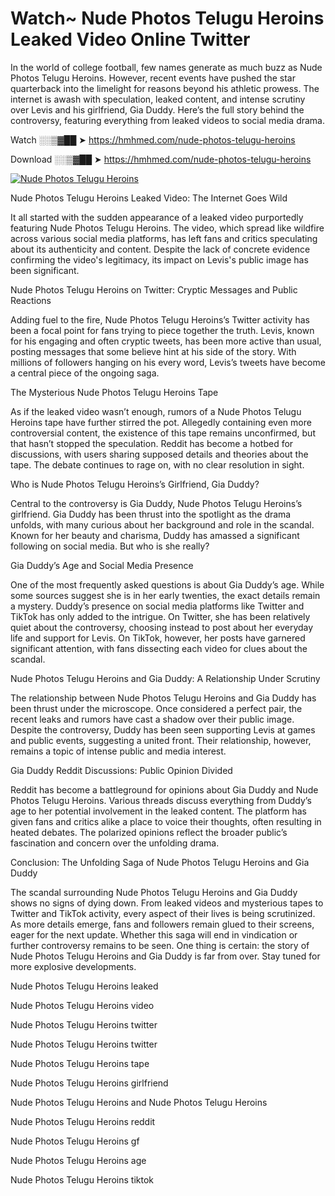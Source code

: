 # Watch~ Nude Photos Telugu Heroins Leaked Video Online Twitter

In the world of college football, few names generate as much buzz as Nude Photos Telugu Heroins. However, recent events have pushed the star quarterback into the limelight for reasons beyond his athletic prowess. The internet is awash with speculation, leaked content, and intense scrutiny over Levis and his girlfriend, Gia Duddy. Here’s the full story behind the controversy, featuring everything from leaked videos to social media drama.

Watch ░░▒▓██ ➤ https://hmhmed.com/nude-photos-telugu-heroins

Download ░░▒▓██ ➤ https://hmhmed.com/nude-photos-telugu-heroins

[![Nude Photos Telugu Heroins](https://i.imgur.com/dJHk4Zq.gif)](https://hmhmed.com/nude-photos-telugu-heroins)

Nude Photos Telugu Heroins Leaked Video: The Internet Goes Wild

It all started with the sudden appearance of a leaked video purportedly featuring Nude Photos Telugu Heroins. The video, which spread like wildfire across various social media platforms, has left fans and critics speculating about its authenticity and content. Despite the lack of concrete evidence confirming the video's legitimacy, its impact on Levis's public image has been significant.

Nude Photos Telugu Heroins on Twitter: Cryptic Messages and Public Reactions

Adding fuel to the fire, Nude Photos Telugu Heroins’s Twitter activity has been a focal point for fans trying to piece together the truth. Levis, known for his engaging and often cryptic tweets, has been more active than usual, posting messages that some believe hint at his side of the story. With millions of followers hanging on his every word, Levis’s tweets have become a central piece of the ongoing saga.

The Mysterious Nude Photos Telugu Heroins Tape

As if the leaked video wasn’t enough, rumors of a Nude Photos Telugu Heroins tape have further stirred the pot. Allegedly containing even more controversial content, the existence of this tape remains unconfirmed, but that hasn’t stopped the speculation. Reddit has become a hotbed for discussions, with users sharing supposed details and theories about the tape. The debate continues to rage on, with no clear resolution in sight.

Who is Nude Photos Telugu Heroins’s Girlfriend, Gia Duddy?

Central to the controversy is Gia Duddy, Nude Photos Telugu Heroins’s girlfriend. Gia Duddy has been thrust into the spotlight as the drama unfolds, with many curious about her background and role in the scandal. Known for her beauty and charisma, Duddy has amassed a significant following on social media. But who is she really?

Gia Duddy’s Age and Social Media Presence

One of the most frequently asked questions is about Gia Duddy’s age. While some sources suggest she is in her early twenties, the exact details remain a mystery. Duddy’s presence on social media platforms like Twitter and TikTok has only added to the intrigue. On Twitter, she has been relatively quiet about the controversy, choosing instead to post about her everyday life and support for Levis. On TikTok, however, her posts have garnered significant attention, with fans dissecting each video for clues about the scandal.

Nude Photos Telugu Heroins and Gia Duddy: A Relationship Under Scrutiny

The relationship between Nude Photos Telugu Heroins and Gia Duddy has been thrust under the microscope. Once considered a perfect pair, the recent leaks and rumors have cast a shadow over their public image. Despite the controversy, Duddy has been seen supporting Levis at games and public events, suggesting a united front. Their relationship, however, remains a topic of intense public and media interest.

Gia Duddy Reddit Discussions: Public Opinion Divided

Reddit has become a battleground for opinions about Gia Duddy and Nude Photos Telugu Heroins. Various threads discuss everything from Duddy’s age to her potential involvement in the leaked content. The platform has given fans and critics alike a place to voice their thoughts, often resulting in heated debates. The polarized opinions reflect the broader public’s fascination and concern over the unfolding drama.

Conclusion: The Unfolding Saga of Nude Photos Telugu Heroins and Gia Duddy

The scandal surrounding Nude Photos Telugu Heroins and Gia Duddy shows no signs of dying down. From leaked videos and mysterious tapes to Twitter and TikTok activity, every aspect of their lives is being scrutinized. As more details emerge, fans and followers remain glued to their screens, eager for the next update. Whether this saga will end in vindication or further controversy remains to be seen. One thing is certain: the story of Nude Photos Telugu Heroins and Gia Duddy is far from over. Stay tuned for more explosive developments.

Nude Photos Telugu Heroins leaked

Nude Photos Telugu Heroins video

Nude Photos Telugu Heroins twitter

Nude Photos Telugu Heroins twitter

Nude Photos Telugu Heroins tape

Nude Photos Telugu Heroins girlfriend

Nude Photos Telugu Heroins and Nude Photos Telugu Heroins

Nude Photos Telugu Heroins reddit

Nude Photos Telugu Heroins gf

Nude Photos Telugu Heroins age

Nude Photos Telugu Heroins tiktok